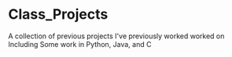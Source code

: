# Class_Projects
A collection of previous projects I've previously worked worked on Including Some work in Python, Java, and C
